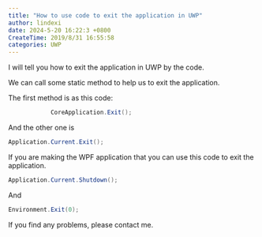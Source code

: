 ```yaml
---
title: "How to use code to exit the application in UWP"
author: lindexi
date: 2024-5-20 16:22:3 +0800
CreateTime: 2019/8/31 16:55:58
categories: UWP
---
```


I will tell you how to exit the application in UWP by the code.

<!--more-->


<!-- CreateTime:2019/8/31 16:55:58 -->


We can call some static method to help us to exit the application.

The first method is as this code:

```csharp
            CoreApplication.Exit();

```

And the other one is 

```csharp
Application.Current.Exit();
```

If you are making the WPF application that you can use this code to exit the application.

```csharp
Application.Current.Shutdown();

```

And

```csharp
Environment.Exit(0);

```

If you find any problems, please contact me.

